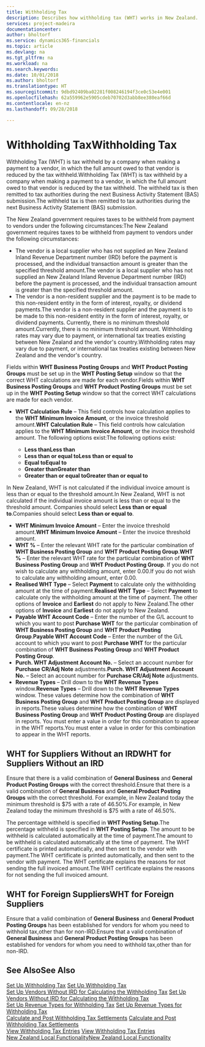 ```yaml
---
title: Withholding Tax
description: Describes how withholding tax (WHT) works in New Zealand.
services: project-madeira
documentationcenter: 
author: bholtorf
ms.service: dynamics365-financials
ms.topic: article
ms.devlang: na
ms.tgt_pltfrm: na
ms.workload: na
ms.search.keywords: 
ms.date: 10/01/2018
ms.author: bholtorf
ms.translationtype: HT
ms.sourcegitcommit: 9dbd92409ba02281f008246194f3ce0c53e4e001
ms.openlocfilehash: 62a559962e5905cdeb70702d3abb8ee380eaf66d
ms.contentlocale: en-nz
ms.lasthandoff: 09/28/2018

---
```

# <a name="withholding-tax"></a><span data-ttu-id="a69de-103">Withholding Tax</span><span class="sxs-lookup"><span data-stu-id="a69de-103">Withholding Tax</span></span>
<span data-ttu-id="a69de-104">Withholding Tax (WHT) is tax withheld by a company when making a payment to a vendor, in which the full amount owed to that vendor is reduced by the tax withheld.</span><span class="sxs-lookup"><span data-stu-id="a69de-104">Withholding Tax (WHT) is tax withheld by a company when making a payment to a vendor, in which the full amount owed to that vendor is reduced by the tax withheld.</span></span> <span data-ttu-id="a69de-105">The withheld tax is then remitted to tax authorities during the next Business Activity Statement (BAS) submission.</span><span class="sxs-lookup"><span data-stu-id="a69de-105">The withheld tax is then remitted to tax authorities during the next Business Activity Statement (BAS) submission.</span></span>  

<span data-ttu-id="a69de-106">The New Zealand government requires taxes to be withheld from payment to vendors under the following circumstances:</span><span class="sxs-lookup"><span data-stu-id="a69de-106">The New Zealand government requires taxes to be withheld from payment to vendors under the following circumstances:</span></span>  

* <span data-ttu-id="a69de-107">The vendor is a local supplier who has not supplied an New Zealand Inland Revenue Department number (IRD) before the payment is processed, and the individual transaction amount is greater than the specified threshold amount.</span><span class="sxs-lookup"><span data-stu-id="a69de-107">The vendor is a local supplier who has not supplied an New Zealand Inland Revenue Department number (IRD) before the payment is processed, and the individual transaction amount is greater than the specified threshold amount.</span></span>  
* <span data-ttu-id="a69de-108">The vendor is a non-resident supplier and the payment is to be made to this non-resident entity in the form of interest, royalty, or dividend payments.</span><span class="sxs-lookup"><span data-stu-id="a69de-108">The vendor is a non-resident supplier and the payment is to be made to this non-resident entity in the form of interest, royalty, or dividend payments.</span></span> <span data-ttu-id="a69de-109">Currently, there is no minimum threshold amount.</span><span class="sxs-lookup"><span data-stu-id="a69de-109">Currently, there is no minimum threshold amount.</span></span> <span data-ttu-id="a69de-110">Withholding rates may vary due to payment, or international tax treaties existing between New Zealand and the vendor's country.</span><span class="sxs-lookup"><span data-stu-id="a69de-110">Withholding rates may vary due to payment, or international tax treaties existing between New Zealand and the vendor's country.</span></span>  

<span data-ttu-id="a69de-111">Fields within **WHT Business Posting Groups** and **WHT Product Posting Groups** must be set up in the **WHT Posting Setup** window so that the correct WHT calculations are made for each vendor.</span><span class="sxs-lookup"><span data-stu-id="a69de-111">Fields within **WHT Business Posting Groups** and **WHT Product Posting Groups** must be set up in the **WHT Posting Setup** window so that the correct WHT calculations are made for each vendor.</span></span>  

* <span data-ttu-id="a69de-112">**WHT Calculation Rule** – This field controls how calculation applies to the **WHT Minimum Invoice Amount**, or the invoice threshold amount.</span><span class="sxs-lookup"><span data-stu-id="a69de-112">**WHT Calculation Rule** – This field controls how calculation applies to the **WHT Minimum Invoice Amount**, or the invoice threshold amount.</span></span> <span data-ttu-id="a69de-113">The following options exist:</span><span class="sxs-lookup"><span data-stu-id="a69de-113">The following options exist:</span></span>  

    - <span data-ttu-id="a69de-114">**Less than**</span><span class="sxs-lookup"><span data-stu-id="a69de-114">**Less than**</span></span>  
    - <span data-ttu-id="a69de-115">**Less than or equal to**</span><span class="sxs-lookup"><span data-stu-id="a69de-115">**Less than or equal to**</span></span>  
    - <span data-ttu-id="a69de-116">**Equal to**</span><span class="sxs-lookup"><span data-stu-id="a69de-116">**Equal to**</span></span>  
    - <span data-ttu-id="a69de-117">**Greater than**</span><span class="sxs-lookup"><span data-stu-id="a69de-117">**Greater than**</span></span>  
    - <span data-ttu-id="a69de-118">**Greater than or equal to**</span><span class="sxs-lookup"><span data-stu-id="a69de-118">**Greater than or equal to**</span></span>  

<span data-ttu-id="a69de-119">In New Zealand, WHT is not calculated if the individual invoice amount is less than or equal to the threshold amount.</span><span class="sxs-lookup"><span data-stu-id="a69de-119">In New Zealand, WHT is not calculated if the individual invoice amount is less than or equal to the threshold amount.</span></span> <span data-ttu-id="a69de-120">Companies should select **Less than or equal to**.</span><span class="sxs-lookup"><span data-stu-id="a69de-120">Companies should select **Less than or equal to**.</span></span>  

* <span data-ttu-id="a69de-121">**WHT Minimum Invoice Amount** – Enter the invoice threshold amount.</span><span class="sxs-lookup"><span data-stu-id="a69de-121">**WHT Minimum Invoice Amount** – Enter the invoice threshold amount.</span></span>  
* <span data-ttu-id="a69de-122">**WHT %** – Enter the relevant WHT rate for the particular combination of **WHT Business Posting Group** and **WHT Product Posting Group**.</span><span class="sxs-lookup"><span data-stu-id="a69de-122">**WHT %** – Enter the relevant WHT rate for the particular combination of **WHT Business Posting Group** and **WHT Product Posting Group**.</span></span> <span data-ttu-id="a69de-123">If you do not wish to calculate any withholding amount, enter 0.00.</span><span class="sxs-lookup"><span data-stu-id="a69de-123">If you do not wish to calculate any withholding amount, enter 0.00.</span></span>  
* <span data-ttu-id="a69de-124">**Realised WHT Type** – Select **Payment** to calculate only the withholding amount at the time of payment.</span><span class="sxs-lookup"><span data-stu-id="a69de-124">**Realised WHT Type** – Select **Payment** to calculate only the withholding amount at the time of payment.</span></span> <span data-ttu-id="a69de-125">The other options of **Invoice** and **Earliest** do not apply to New Zealand.</span><span class="sxs-lookup"><span data-stu-id="a69de-125">The other options of **Invoice** and **Earliest** do not apply to New Zealand.</span></span>  
* <span data-ttu-id="a69de-126">**Payable WHT Account Code** – Enter the number of the G/L account to which you want to post **Purchase WHT** for the particular combination of **WHT Business Posting Group** and **WHT Product Posting Group**.</span><span class="sxs-lookup"><span data-stu-id="a69de-126">**Payable WHT Account Code** – Enter the number of the G/L account to which you want to post **Purchase WHT** for the particular combination of **WHT Business Posting Group** and **WHT Product Posting Group**.</span></span>  
* <span data-ttu-id="a69de-127">**Purch. WHT Adjustment Account No.** – Select an account number for **Purchase CR/Adj Note** adjustments.</span><span class="sxs-lookup"><span data-stu-id="a69de-127">**Purch. WHT Adjustment Account No.** – Select an account number for **Purchase CR/Adj Note** adjustments.</span></span>  
* <span data-ttu-id="a69de-128">**Revenue Types** – Drill down to the **WHT Revenue Types** window.</span><span class="sxs-lookup"><span data-stu-id="a69de-128">**Revenue Types** – Drill down to the **WHT Revenue Types** window.</span></span> <span data-ttu-id="a69de-129">These values determine how the combination of **WHT Business Posting Group** and **WHT Product Posting Group** are displayed in reports.</span><span class="sxs-lookup"><span data-stu-id="a69de-129">These values determine how the combination of **WHT Business Posting Group** and **WHT Product Posting Group** are displayed in reports.</span></span> <span data-ttu-id="a69de-130">You must enter a value in order for this combination to appear in the WHT reports.</span><span class="sxs-lookup"><span data-stu-id="a69de-130">You must enter a value in order for this combination to appear in the WHT reports.</span></span>  

## <a name="wht-for-suppliers-without-an-ird"></a><span data-ttu-id="a69de-131">WHT for Suppliers Without an IRD</span><span class="sxs-lookup"><span data-stu-id="a69de-131">WHT for Suppliers Without an IRD</span></span>  
<span data-ttu-id="a69de-132">Ensure that there is a valid combination of **General Business** and **General Product Posting Groups** with the correct threshold.</span><span class="sxs-lookup"><span data-stu-id="a69de-132">Ensure that there is a valid combination of **General Business** and **General Product Posting Groups** with the correct threshold.</span></span> <span data-ttu-id="a69de-133">For example, in New Zealand today the minimum threshold is $75 with a rate of 46.50%.</span><span class="sxs-lookup"><span data-stu-id="a69de-133">For example, in New Zealand today the minimum threshold is $75 with a rate of 46.50%.</span></span>  

<span data-ttu-id="a69de-134">The percentage withheld is specified in **WHT Posting Setup**.</span><span class="sxs-lookup"><span data-stu-id="a69de-134">The percentage withheld is specified in **WHT Posting Setup**.</span></span> <span data-ttu-id="a69de-135">The amount to be withheld is calculated automatically at the time of payment.</span><span class="sxs-lookup"><span data-stu-id="a69de-135">The amount to be withheld is calculated automatically at the time of payment.</span></span> <span data-ttu-id="a69de-136">The WHT certificate is printed automatically, and then sent to the vendor with payment.</span><span class="sxs-lookup"><span data-stu-id="a69de-136">The WHT certificate is printed automatically, and then sent to the vendor with payment.</span></span> <span data-ttu-id="a69de-137">The WHT certificate explains the reasons for not sending the full invoiced amount.</span><span class="sxs-lookup"><span data-stu-id="a69de-137">The WHT certificate explains the reasons for not sending the full invoiced amount.</span></span>  

## <a name="wht-for-foreign-suppliers"></a><span data-ttu-id="a69de-138">WHT for Foreign Suppliers</span><span class="sxs-lookup"><span data-stu-id="a69de-138">WHT for Foreign Suppliers</span></span>  
<span data-ttu-id="a69de-139">Ensure that a valid combination of **General Business** and **General Product Posting Groups** has been established for vendors for whom you need to withhold tax,other than for non-IRD.</span><span class="sxs-lookup"><span data-stu-id="a69de-139">Ensure that a valid combination of **General Business** and **General Product Posting Groups** has been established for vendors for whom you need to withhold tax,other than for non-IRD.</span></span>  

## <a name="see-also"></a><span data-ttu-id="a69de-140">See Also</span><span class="sxs-lookup"><span data-stu-id="a69de-140">See Also</span></span>  
<span data-ttu-id="a69de-141">[Set Up Withholding Tax](how-to-set-up-withholding-tax.md) </span><span class="sxs-lookup"><span data-stu-id="a69de-141">[Set Up Withholding Tax](how-to-set-up-withholding-tax.md) </span></span>  
<span data-ttu-id="a69de-142">[Set Up Vendors Without IRD for Calculating the Withholding Tax](how-to-set-up-vendors-without-abn-for-calculating-the-withholding-tax.md) </span><span class="sxs-lookup"><span data-stu-id="a69de-142">[Set Up Vendors Without IRD for Calculating the Withholding Tax](how-to-set-up-vendors-without-abn-for-calculating-the-withholding-tax.md) </span></span>  
<span data-ttu-id="a69de-143">[Set Up Revenue Types for Withholding Tax](how-to-set-up-revenue-types-for-withholding-tax.md) </span><span class="sxs-lookup"><span data-stu-id="a69de-143">[Set Up Revenue Types for Withholding Tax](how-to-set-up-revenue-types-for-withholding-tax.md) </span></span>  
<span data-ttu-id="a69de-144">[Calculate and Post Withholding Tax Settlements](how-to-calculate-and-post-withholding-tax-settlements.md) </span><span class="sxs-lookup"><span data-stu-id="a69de-144">[Calculate and Post Withholding Tax Settlements](how-to-calculate-and-post-withholding-tax-settlements.md) </span></span>  
<span data-ttu-id="a69de-145">[View Withholding Tax Entries](how-to-view-withholding-tax-entries.md) </span><span class="sxs-lookup"><span data-stu-id="a69de-145">[View Withholding Tax Entries](how-to-view-withholding-tax-entries.md) </span></span>  
[<span data-ttu-id="a69de-146">New Zealand Local Functionality</span><span class="sxs-lookup"><span data-stu-id="a69de-146">New Zealand Local Functionality</span></span>](new-zealand-local-functionality.md)


